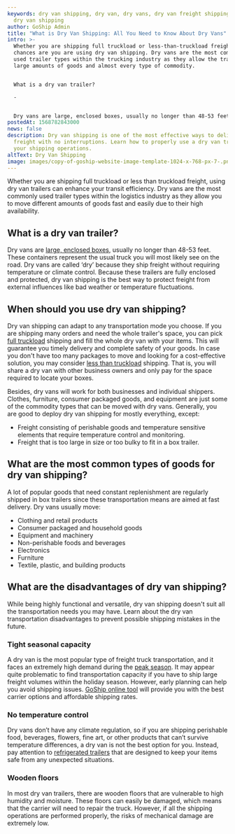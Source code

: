 ```yaml
---
keywords: dry van shipping, dry van, dry vans, dry van freight shipping, what is
  dry van shipping
author: GoShip Admin
title: "What is Dry Van Shipping: All You Need to Know About Dry Vans"
intro: >-
  Whether you are shipping full truckload or less-than-truckload freight,
  chances are you are using dry van shipping. Dry vans are the most commonly
  used trailer types within the trucking industry as they allow the transport of
  large amounts of goods and almost every type of commodity. 


  What is a dry van trailer?

  -


  Dry vans are large, enclosed boxes, usually no longer than 48-53 feet. These containers represent the usual truck that you will most likely see on the road. Dry vans are called ‘dry’ because they
postedAt: 1568782843000
news: false
description: Dry van shipping is one of the most effective ways to deliver your
  freight with no interruptions. Learn how to properly use a dry van trailer in
  your shipping operations.
altText: Dry Van Shipping
image: images/copy-of-goship-website-image-template-1024-x-768-px-7-.png
---
```

Whether you are shipping full truckload or less than truckload freight, using dry van trailers can enhance your transit efficiency. Dry vans are the most commonly used trailer types within the logistics industry as they allow you to move different amounts of goods fast and easily due to their high availability.

## What is a dry van trailer?

Dry vans are [large, enclosed boxes](https://www.plslogistics.com/blog/dry-van-shipping-8-facts/), usually no longer than 48-53 feet. These containers represent the usual truck you will most likely see on the road. Dry vans are called ‘dry’ because they ship freight without requiring temperature or climate control. Because these trailers are fully enclosed and protected, dry van shipping is the best way to protect freight from external influences like bad weather or temperature fluctuations.

## When should you use dry van shipping?

Dry van shipping can adapt to any transportation mode you choose. If you are shipping many orders and need the whole trailer's space, you can pick [full truckload](https://www.goship.com/posts/when-should-you-switch-to-full-truckload-shipping) shipping and fill the whole dry van with your items. This will guarantee you timely delivery and complete safety of your goods. In case you don't have too many packages to move and looking for a cost-effective solution, you may consider [less than truckload](https://www.goship.com/posts/ltl-freight-shipping-for-beginners) shipping. That is, you will share a dry van with other business owners and only pay for the space required to locate your boxes.

Besides, dry vans will work for both businesses and individual shippers. Clothes, furniture, consumer packaged goods, and equipment are just some of the commodity types that can be moved with dry vans. Generally, you are good to deploy dry van shipping for mostly everything, except:

* Freight consisting of perishable goods and temperature sensitive elements that require temperature control and monitoring.
* Freight that is too large in size or too bulky to fit in a box trailer.

## What are the most common types of goods for dry van shipping?

A lot of popular goods that need constant replenishment are regularly shipped in box trailers since these transportation means are aimed at fast delivery. Dry vans usually move:

* Clothing and retail products
* Consumer packaged and household goods
* Equipment and machinery
* Non-perishable foods and beverages
* Electronics
* Furniture
* Textile, plastic, and building products

## What are the disadvantages of dry van shipping?

While being highly functional and versatile, dry van shipping doesn't suit all the transportation needs you may have. Learn about the dry van transportation disadvantages to prevent possible shipping mistakes in the future.

### Tight seasonal capacity

A dry van is the most popular type of freight truck transportation, and it faces an extremely high demand during the [peak season](https://www.goship.com/posts/preparing-for-peak-season-shipping). It may appear quite problematic to find transportation capacity if you have to ship large freight volumes within the holiday season. However, early planning can help you avoid shipping issues. [GoShip online tool](https://www.goship.com/) will provide you with the best carrier options and affordable shipping rates.

### No temperature control

Dry vans don’t have any climate regulation, so if you are shipping perishable food, beverages, flowers, fine art, or other products that can’t survive temperature differences, a dry van is not the best option for you. Instead, pay attention to [refrigerated trailers](https://www.goship.com/posts/what-is-refrigerated-shipping-and-how-does-it-work) that are designed to keep your items safe from any unexpected situations.

### Wooden floors

In most dry van trailers, there are wooden floors that are vulnerable to high humidity and moisture. These floors can easily be damaged, which means that the carrier will need to repair the truck. However, if all the shipping operations are performed properly, the risks of mechanical damage are extremely low.

[](https://www.goship.com/)